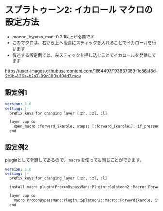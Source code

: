 # スプラトゥーン2: イカロール マクロの設定方法

* procon_bypass_man: 0.3.1以上が必要です
* このマクロは、右から上へ高速にスティックを入れることでイカロールを行います
* 後述する設定例では、左スティックを押し込むことでイカロールを発動してます

https://user-images.githubusercontent.com/1664497/193837089-1c56af8d-2c1b-436a-b2a7-89c083a408d7.mov


## 設定例1
```yaml
version: 1.0
setting: |-
  prefix_keys_for_changing_layer [:zr, :zl, :l]

  layer :up do
    open_macro :forward_ikarole, steps: [:forward_ikarole1], if_pressed: [:thumbl], force_neutral: []
  end
```

## 設定例2
pluginとして登録してあるので、 `macro` を使っても同じことができます。

```yaml
version: 1.0
setting: |-
  prefix_keys_for_changing_layer [:zr, :zl, :l]

  install_macro_plugin(ProconBypassMan::Plugin::Splatoon2::Macro::ForwardIkarole)

  layer :up do
    macro ProconBypassMan::Plugin::Splatoon2::Macro::ForwardIkarole, if_pressed: [:thumbl], force_neutral: []
  end
```
